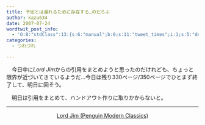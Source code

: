 ```yaml
---
title: 予定とは遅れるために存在する…のだろふ
author: kazu634
date: 2007-07-24
wordtwit_post_info:
  - 'O:8:"stdClass":13:{s:6:"manual";b:0;s:11:"tweet_times";i:1;s:5:"delay";i:0;s:7:"enabled";i:1;s:10:"separation";s:2:"60";s:7:"version";s:3:"3.7";s:14:"tweet_template";b:0;s:6:"status";i:2;s:6:"result";a:0:{}s:13:"tweet_counter";i:2;s:13:"tweet_log_ids";a:1:{i:0;i:3091;}s:9:"hash_tags";a:0:{}s:8:"accounts";a:1:{i:0;s:7:"kazu634";}}'
categories:
  - つれづれ

---
```

<div class="section">
<p>
    　今日中に<i>Lord Jim</i>からの引用をまとめようと思ったのだけれども、ちょっと限界が近づいてきているようだ…今日は残り330ページ/350ページでひとまず終了して、明日に回そう。
</p>
  
<p>
    　明日は引用をまとめて、ハンドアウト作りに取りかからないと。
</p>
  
<hr />
  
<center>
<a href="https://www.amazon.co.jp/exec/obidos/ASIN/0141183543/goodpic-22/" onclick="__gaTracker('send', 'event', 'outbound-article', 'https://www.amazon.co.jp/exec/obidos/ASIN/0141183543/goodpic-22/', 'Lord Jim (Penguin Modern Classics)');" target="_top">Lord Jim (Penguin Modern Classics)</a><br />
</center>
</div>
